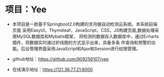 # 项目：Yee

* 本项目是一款基于Springboot2.0构建的贪月娥自动检测云系统。本系统前端页面
采用EasyUI，Thymeleaf，JavaScript，CSS，JS构建页面,数据处理采用MySQL数据库和Mybatis框架，
将检测的数据存入数据库中，通过Echarts插件，将数据实时通过折线图的方式显示出来，具备多条
件查询和预警的功能。后台管理界面采用JavaScript和Ajax和Session进行权限管理。


* github地址：https://github.com/909256107/yee
*  在线演示地址：https://121.36.77.21:8000
  

